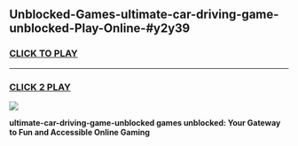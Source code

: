 
## Unblocked-Games-ultimate-car-driving-game-unblocked-Play-Online-#y2y39
<h3>
<a href="https://premium.freeplayer.one?title=ultimate-car-driving-game-unblocked&ref=27F">CLICK TO PLAY</a></h3>
<hr>

<h3>
<a href="https://premium.freeplayer.one?title=ultimate-car-driving-game-unblocked&ref=27F">CLICK 2 PLAY</a>
  
</h3>

<a href="https://premium.freeplayer.one?title=ultimate-car-driving-game-unblocked&ref=27F"><img src="https://clearcache.store/games.png"></a>


**ultimate-car-driving-game-unblocked games unblocked: Your Gateway to Fun and Accessible Online Gaming**
